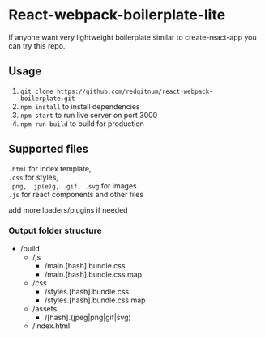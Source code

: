# React-webpack-boilerplate-lite

If anyone want very lightweight boilerplate similar to create-react-app you can try this repo.

## Usage

1.  `git clone https://github.com/redgitnum/react-webpack-boilerplate.git`
2.  `npm install` to install dependencies
3.  `npm start` to run live server on port 3000
4.  `npm run build` to build for production

## Supported files

`.html` for index template,  
`.css` for styles,  
`.png, .jp(e)g, .gif, .svg` for images  
`.js` for react components and other files

add more loaders/plugins if needed

### Output folder structure

- /build
  - /js
    - /main.[hash].bundle.css
    - /main.[hash].bundle.css.map
  - /css
    - /styles.[hash].bundle.css
    - /styles.[hash].bundle.css.map
  - /assets
    - /[hash].(jpeg|png|gif|svg)
  - /index.html
